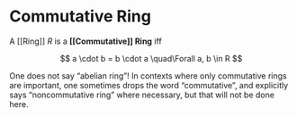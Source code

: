 # Commutative Ring

A [[Ring]] $R$ is a **[[Commutative]] Ring** iff

$$
a \cdot b = b \cdot a \quad\Forall a, b \in R
$$

One does not say “abelian ring”! In contexts where only commutative rings are important, one sometimes drops the word “commutative”, and explicitly says “noncommutative ring” where necessary, but that will not be done here.